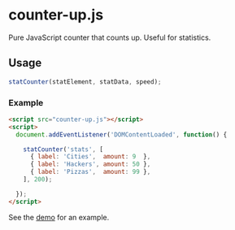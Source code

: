 # counter-up.js
Pure JavaScript counter that counts up. Useful for statistics.

## Usage
```javascript
statCounter(statElement, statData, speed);
```
### Example
```html
<script src="counter-up.js"></script>
<script>
  document.addEventListener('DOMContentLoaded', function() {

    statCounter('stats', [
      { label: 'Cities',  amount: 9  },
      { label: 'Hackers', amount: 50 },
      { label: 'Pizzas',  amount: 99 },
    ], 200);

  });
</script>
```

See the [demo](https://brandrevive.github.io/counter-up.js/demo/) for an example.
